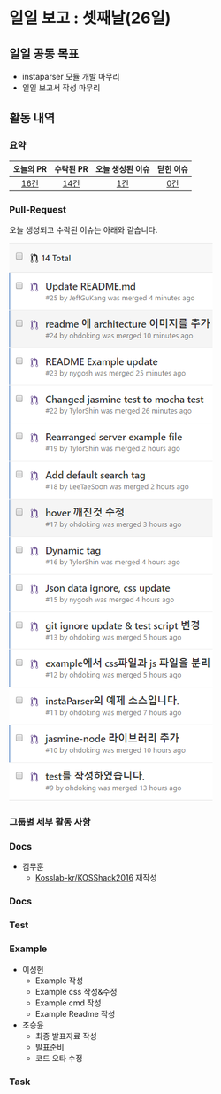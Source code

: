 # 일일 보고 : 셋째날(26일)

## 일일 공동 목표

* instaparser 모듈 개발 마무리
* 일일 보고서 작성 마무리

## 활동 내역

### 요약
| 오늘의 PR | 수락된 PR | 오늘 생성된 이슈 | 닫힌 이슈 |
| :---: | :---: | :---: | :---: |
| [16건](https://github.com/Instaparser/instaparser.js/pulls?utf8=%E2%9C%93&q=is%3Apr%20created%3A2016-09-30) | [14건](https://github.com/Instaparser/instaparser.js/pulls?utf8=%E2%9C%93&q=is%3Apr%20created%3A2016-09-30%20is%3Amerged) | [1건](https://github.com/Instaparser/instaparser.js/issues?utf8=%E2%9C%93&q=is%3Aissue%20created%3A2016-09-30) | [0건](https://github.com/Instaparser/instaparser.js/issues?utf8=%E2%9C%93&q=is%3Aissue%20created%3A2016-09-30%20is%3Aclosed) |

### Pull-Request

오늘 생성되고 수락된 이슈는 아래와 같습니다.

![](./30th_pr.png)

### 그룹별 세부 활동 사항

### Docs
- 김무훈
  - [Kosslab-kr/KOSShack2016](https://github.com/Kosslab-kr/KOSShack2016) 재작성
### Docs
	

### Test

### Example
- 이성현
 	- Example 작성
 	- Example css 작성&수정
 	- Example cmd 작성
 	- Example Readme 작성
- 조승윤
	- 최종 발표자료 작성
	- 발표준비
	- 코드 오타 수정
### Task
